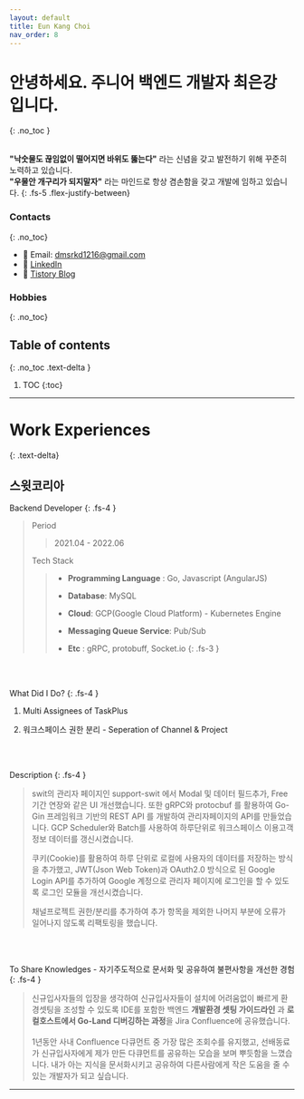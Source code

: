 ```yaml
---
layout: default
title: Eun Kang Choi
nav_order: 8
---
```


# 안녕하세요. 주니어 백엔드 개발자 **최은강** 입니다.
{: .no_toc }



<br><b>"낙숫물도 끊임없이 떨어지면 바위도 뚫는다"</b> 라는 신념을 갖고 발전하기 위해 꾸준히 노력하고 있습니다.<br><b>"우물안 개구리가 되지말자"</b> 라는 마인드로 항상 겸손함을 갖고 개발에 임하고 있습니다.
{: .fs-5 .flex-justify-between}


### Contacts
{: .no_toc}

- :email: Email: dmsrkd1216@gmail.com
- :link: [LinkedIn](https://www.linkedin.com/in/%EC%9D%80%EA%B0%95-%EC%B5%9C-8b0378191/)
- :pencil: [Tistory Blog](https://ek12mv2.tistory.com/)


### Hobbies
{: .no_toc}



## Table of contents
{: .no_toc .text-delta }

1. TOC
{:toc}


---

# Work Experiences
{: .text-delta}


## 스윗코리아

 Backend Developer
 {: .fs-4 }

> Period
>> 2021.04 - 2022.06
>
> Tech Stack
>> - **Programming Language** : Go, Javascript (AngularJS)
>>
>> - **Database**: MySQL
>>
>> - **Cloud**: GCP(Google Cloud Platform) - Kubernetes Engine
>>
>> - **Messaging Queue Service**: Pub/Sub
>>
>> - **Etc** : gRPC, protobuff, Socket.io
{: .fs-3 }

<br><br>

What Did I Do?
{: .fs-4 }

1. Multi Assignees of TaskPlus

2. 워크스페이스 권한 분리 - Seperation of Channel & Project 


<br><br>

Description
{: .fs-4 }

> swit의 관리자 페이지인 support-swit 에서 Modal 및 데이터 필드추가, Free 기간 연장와 같은 UI 개선했습니다. 또한 gRPC와 protocbuf 를 활용하여 Go-Gin 프레임워크 기반의 REST API 를 개발하여 관리자페이지의 API를 만들었습니다. GCP Scheduler와 Batch를 사용하여 하루단위로 워크스페이스 이용고객 정보 데이터를 갱신시켰습니다. 
>
>쿠키(Cookie)를 활용하여 하루 단위로 로컬에 사용자의 데이터를 저장하는 방식을 추가했고, JWT(Json Web Token)과 OAuth2.0 방식으로 된 Google Login API를 추가하여 Google 계정으로 관리자 페이지에 로그인을 할 수 있도록 로그인 모듈을 개선시켰습니다.
>
>채널프로젝트 권한/분리를 추가하여 추가 항목을 제외한 나머지 부분에 오류가 일어나지 않도록 리팩토링을 했습니다.
>

<br><br>

To Share Knowledges - 자기주도적으로 문서화 및 공유하여 불편사항을 개선한 경험
{: .fs-4 }

>신규입사자들의 입장을 생각하여 신규입사자들이 설치에 어려움없이 빠르게 환경셋팅을  조성할 수 있도록 IDE를 포함한 백엔드 **개발환경 셋팅 가이드라인** 과 **로컬호스트에서 Go-Land 디버깅하는 과정**을 Jira Confluence에 공유했습니다. <br><br>1년동안 사내 Confluence 다큐먼트 중 가장 많은 조회수를 유지했고, 선배동료가 신규입사자에게 제가 만든 다큐먼트를 공유하는 모습을 보며 뿌듯함을 느꼈습니다. 내가 아는 지식을 문서화시키고 공유하여 다른사람에게 작은 도움을 줄 수 있는 개발자가 되고 싶습니다.


---










